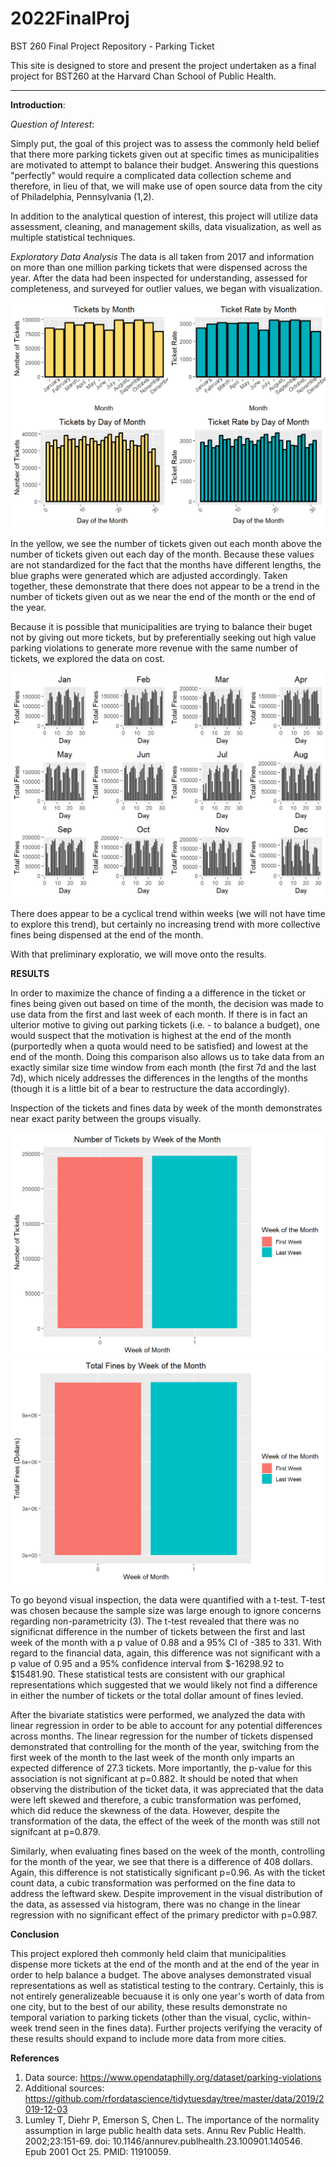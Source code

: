 # 2022FinalProj

BST 260 Final Project Repository - Parking Ticket


This site is designed to store and present the project undertaken as a final project for BST260 at the Harvard Chan School of Public Health. 

___________________
**Introduction**:

*Question of Interest*:

Simply put, the goal of this project was to assess the commonly held belief that there more parking tickets given out at specific times as municipalities are motivated to attempt to balance their budget. Answering this questions "perfectly" would require a complicated data collection scheme and therefore, in lieu of that, we will make use of open source data from the city of Philadelphia, Pennsylvania (1,2). 

In addition to the analytical question of interest, this project will utilize data assessment, cleaning, and management skills, data visualization, as well as multiple statistical techniques. 

*Exploratory Data Analysis*
The data is all taken from 2017 and information on more than one million parking tickets that were dispensed across the year. After the data had been inspected for understanding, assessed for completeness, and surveyed for outlier values, we began with visualization. 

![Figure 1](Panel_Tick_by_DayMonth.png)

In the yellow, we see the number of tickets given out each month above the number of tickets given out each day of the month. Because these values are not standardized for the fact that the months have different lengths, the blue graphs were generated which are adjusted accordingly. Taken together, these demonstrate that there does not appear to be a trend in the number of tickets given out as we near the end of the month or the end of the year. 

Because it is possible that municipalities are trying to balance their buget not by giving out more tickets, but by preferentially seeking out high value parking violations to generate more revenue with the same number of tickets, we explored the data on cost. 

![Figure 2](Fines_by_Month.png)

There does appear to be a cyclical trend within weeks (we will not have time to explore this trend), but certainly no increasing trend with more collective fines being dispensed at the end of the month. 

With that preliminary exploratio, we will move onto the results. 

**RESULTS**

In order to maximize the chance of finding a a difference in the ticket or fines being given out based on time of the month, the decision was made to use data from the first and last week of each month. If there is in fact an ulterior motive to giving out parking tickets (i.e. - to balance a budget), one would suspect that the motivation is highest at the end of the month (purportedly when a quota would need to be satisfied) and lowest at the end of the month. Doing this comparison also allows us to take data from an exactly similar size time window from each month (the first 7d and the last 7d), which nicely addresses the differences in the lengths of the months (though it is a little bit of a bear to restructure the data accordingly).

Inspection of the tickets and fines data by week of the month demonstrates near exact parity between the groups visually. 

![Figure 3](Tick_by_week_of_month.png)
![Figure 3](Fines_by_week_of_month.png)

To go beyond visual inspection, the data were quantified with a t-test. T-test was chosen because the sample size was large enough to ignore concerns regarding non-parametricity (3). The t-test revealed that there was no significnat difference in the number of tickets between the first and last week of the month with a p value of 0.88 and a 95% CI of -385 to 331. With regard to the financial data, again, this difference was not significant with a p value of 0.95 and a 95% confidence interval from $-16298.92 to $15481.90. These statistical tests are consistent with our graphical representations which suggested that we would likely not find a difference in either the number of tickets or the total dollar amount of fines levied.

After the bivariate statistics were performed, we analyzed the data with linear regression in order to be able to account for any potential differences across months. The linear regression for the number of tickets dispensed demonstrated that controlling for the month of the year, switching from the first week of the month to the last week of the month only imparts an expected difference of 27.3 tickets. More importantly, the p-value for this association is not significant at p=0.882. It should be noted that when observing the distribution of the ticket data, it was appreciated that the data were left skewed and therefore, a cubic transformation was perfomed, which did reduce the skewness of the data. However, despite the transformation of the data, the effect of the week of the month was still not signifcant at p=0.879.

Similarly, when evaluating fines based on the week of the month, controlling for the month of the year, we see that there is a difference of 408 dollars. Again, this difference is not statistically significant p=0.96. As with the ticket count data, a cubic transformation was performed on the fine data to address the leftward skew. Despite improvement in the visual distribution of the data, as assessed via histogram, there was no change in the linear regression with no significant effect of the primary predictor with p=0.987.

**Conclusion**

This project explored theh commonly held claim that municipalities dispense more tickets at the end of the month and at the end of the year in order to help balance a budget. The above analyses demonstrated visual representations as well as statistical testing to the contrary. Certainly, this is not entirely generalizeable becuause it is only one year's worth of data from one city, but to the best of our ability, these results demonstrate no temporal variation to parking tickets (other than the visual, cyclic, within-week trend seen in the fines data). Further projects verifying the veracity of these results should expand to include more data from more cities. 


**References**

1) Data source: https://www.opendataphilly.org/dataset/parking-violations
2) Additional sources: https://github.com/rfordatascience/tidytuesday/tree/master/data/2019/2019-12-03
3) Lumley T, Diehr P, Emerson S, Chen L. The importance of the normality assumption in large public health data sets. Annu Rev Public Health. 2002;23:151-69. doi: 10.1146/annurev.publhealth.23.100901.140546. Epub 2001 Oct 25. PMID: 11910059.
